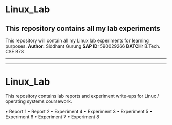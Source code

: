 # Linux_Lab
## This repository contains all my lab experiments
This repository will contain all my Linux lab experiments for learning purposes.
**Author:** Siddhant Gurung
**SAP ID:** 590029266
**BATCH:** B.Tech. CSE B78

------------------
-----------------
# Linux_Lab

This repository contains lab reports and experiment write-ups for Linux / operating systems coursework.  

•	Report 1
	•	Report 2
	•	Experiment 4
	•	Experiment 3
	•	Experiment 5
	•	Experiment 6
	•	Experiment 7
	•	Experiment 8
